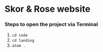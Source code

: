 # Skor & Rose website

### Steps to open the project via Terminal

1. `cd code`
2. `cd landing`
3. `atom .`
